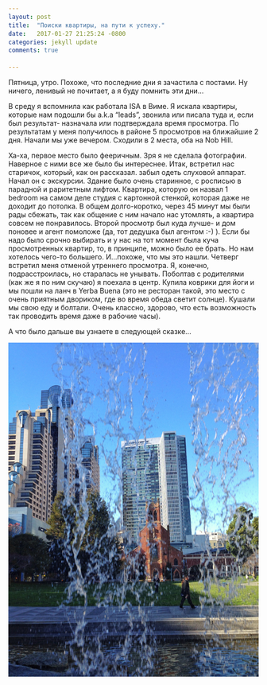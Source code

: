 ```yaml
---
layout: post
title:  "Поиски квартиры, на пути к успеху."
date:   2017-01-27 21:25:24 -0800
categories: jekyll update
comments: true

---
```


Пятница, утро. Похоже, что последние дни я зачастила с постами. Ну ничего, ленивый не почитает, а я буду помнить эти дни… <!--separate-->

В среду я вспомнила как работала ISA в Виме. Я искала квартиры, которые нам подошли бы a.k.a “leads”, звонила или писала туда и, если был результат- назначала или подтверждала время просмотра. По результатам у меня получилось в районе 5 просмотров на ближайшие 2 дня. Начали мы уже вечером. Сходили в 2 места, оба на Nob Hill.

Ха-ха, первое место было фееричным. Зря я не сделала фотографии. Наверное с ними все же было бы интереснее. Итак, встретил нас старичок, который, как он рассказал. забыл одеть слуховой аппарат. Начал он с экскурсии. Здание было очень старинное, с росписью в парадной и раритетным лифтом. Квартира, которую он назвал 1 bedroom на самом деле студия с картонной стенкой, которая даже не доходит до потолка. В общем долго-коротко, через 45 минут мы были рады сбежать, так как общение с ним начало нас утомлять, а квартира совсем не понравилось. Второй просмотр был куда лучше- и дом поновее и агент помоложе  (да, тот дедушка был агентом :-) ). Если бы надо было срочно выбирать и у нас на тот момент была куча просмотренных квартир, то, в принципе, можно было ее брать. Но нам хотелось чего-то большего. И...похоже, что мы это нашли. 
Четверг встретил меня отменой утреннего просмотра. Я, конечно, подрасстроилась, но старалась не унывать. Поболтав с родителями (как же я по ним скучаю) я поехала в центр. Купила коврики для йоги и мы пошли на ланч в Yerba Buena (это не ресторан такой, это место с очень приятным двориком, где во время обеда светит солнце). Кушали мы свою еду и болтали. Очень классно, здорово, что есть возможность так проводить время даже в рабочие часы).

А что было дальше вы узнаете в следующей сказке...

![Yerba Buena](/assets/images/posts/2017-01-27-find-an-apt/yerba-buena-font.jpeg)

